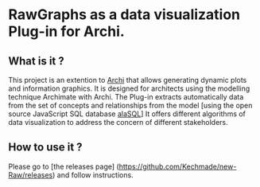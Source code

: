 # RawGraphs as a data visualization Plug-in for Archi.
## What is it ? 
This project is an extention to [Archi](https://github.com/archimatetool/archi)  that allows generating dynamic plots and information graphics. 
It is designed for architects using the modelling technique Archimate with Archi.
The Plug-in extracts automatically data from the set of concepts and relationships from the model [using the open source JavaScript SQL database [alaSQL](https://github.com/agershun/alasql)]
It offers different algorithms of data visualization to address the concern of different stakeholders.

## How to use it ? 
Please go to [the releases page] (https://github.com/Kechmade/new-Raw/releases) and follow instructions.
